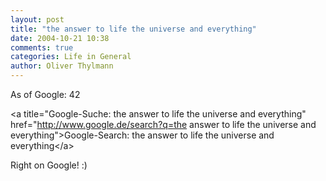 ```yaml
---
layout: post
title: "the answer to life the universe and everything"
date: 2004-10-21 10:38
comments: true
categories: Life in General
author: Oliver Thylmann
---
```



As of Google: 42

&lt;a title=&quot;Google-Suche: the answer to life the universe and everything&quot; href=&quot;http://www.google.de/search?q=the answer to life the universe and everything&quot;&gt;Google-Search: the answer to life the universe and everything&lt;/a&gt;

Right on Google! :)

